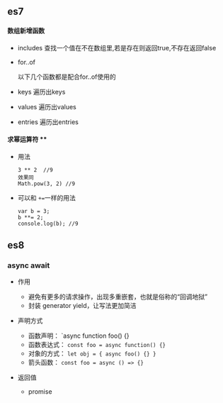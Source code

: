 ## es7

#### 数组新增函数

- includes 查找一个值在不在数组里,若是存在则返回true,不存在返回false

- for..of 

  以下几个函数都是配合for..of使用的

- keys 遍历出keys

- values 遍历出values

- entries  遍历出entries 

#### 求幂运算符 **

- 用法

  ```
  3 ** 2  //9
  效果同
  Math.pow(3, 2) //9
  ```

- 可以和 `+=`一样的用法

  ```
  var b = 3;
  b **= 2;
  console.log(b); //9
  ```

## es8

### async await

- 作用
  - 避免有更多的请求操作，出现多重嵌套，也就是俗称的“回调地狱”
  - 封装 generator  yield，让写法更加简洁

- 声明方式
  - 函数声明： `async function foo() {}
  - 函数表达式： `const foo = async function() {}`
  - 对象的方式： `let obj = { async foo() {} }`
  - 箭头函数： `const foo = async () => {}`

- 返回值
  -  promise
